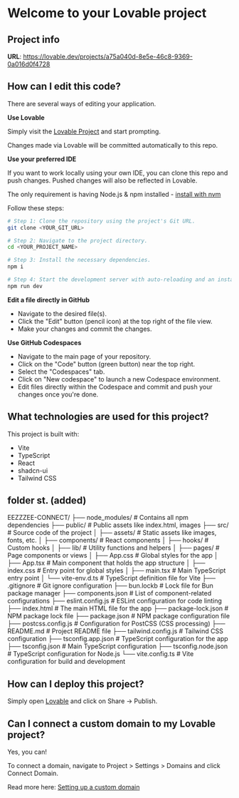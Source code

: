 # Welcome to your Lovable project

## Project info

**URL**: https://lovable.dev/projects/a75a040d-8e5e-46c8-9369-0a016d0f4728

## How can I edit this code?

There are several ways of editing your application.

**Use Lovable**

Simply visit the [Lovable Project](https://lovable.dev/projects/a75a040d-8e5e-46c8-9369-0a016d0f4728) and start prompting.

Changes made via Lovable will be committed automatically to this repo.

**Use your preferred IDE**

If you want to work locally using your own IDE, you can clone this repo and push changes. Pushed changes will also be reflected in Lovable.

The only requirement is having Node.js & npm installed - [install with nvm](https://github.com/nvm-sh/nvm#installing-and-updating)

Follow these steps:

```sh
# Step 1: Clone the repository using the project's Git URL.
git clone <YOUR_GIT_URL>

# Step 2: Navigate to the project directory.
cd <YOUR_PROJECT_NAME>

# Step 3: Install the necessary dependencies.
npm i

# Step 4: Start the development server with auto-reloading and an instant preview.
npm run dev
```

**Edit a file directly in GitHub**

- Navigate to the desired file(s).
- Click the "Edit" button (pencil icon) at the top right of the file view.
- Make your changes and commit the changes.

**Use GitHub Codespaces**

- Navigate to the main page of your repository.
- Click on the "Code" button (green button) near the top right.
- Select the "Codespaces" tab.
- Click on "New codespace" to launch a new Codespace environment.
- Edit files directly within the Codespace and commit and push your changes once you're done.

## What technologies are used for this project?

This project is built with:

- Vite
- TypeScript
- React
- shadcn-ui
- Tailwind CSS

## folder st. (added)
EEZZZEE-CONNECT/
├── node_modules/          # Contains all npm dependencies
├── public/                # Public assets like index.html, images
├── src/                   # Source code of the project
│   ├── assets/            # Static assets like images, fonts, etc.
│   ├── components/        # React components
│   ├── hooks/             # Custom hooks
│   ├── lib/               # Utility functions and helpers
│   ├── pages/             # Page components or views
│   ├── App.css            # Global styles for the app
│   ├── App.tsx            # Main component that holds the app structure
│   ├── index.css          # Entry point for global styles
│   ├── main.tsx           # Main TypeScript entry point
│   └── vite-env.d.ts      # TypeScript definition file for Vite
├── .gitignore             # Git ignore configuration
├── bun.lockb              # Lock file for Bun package manager
├── components.json        # List of component-related configurations
├── eslint.config.js       # ESLint configuration for code linting
├── index.html             # The main HTML file for the app
├── package-lock.json      # NPM package lock file
├── package.json           # NPM package configuration file
├── postcss.config.js      # Configuration for PostCSS (CSS processing)
├── README.md              # Project README file
├── tailwind.config.js     # Tailwind CSS configuration
├── tsconfig.app.json      # TypeScript configuration for the app
├── tsconfig.json          # Main TypeScript configuration
├── tsconfig.node.json     # TypeScript configuration for Node.js
└── vite.config.ts         # Vite configuration for build and development

## How can I deploy this project?

Simply open [Lovable](https://lovable.dev/projects/a75a040d-8e5e-46c8-9369-0a016d0f4728) and click on Share -> Publish.

## Can I connect a custom domain to my Lovable project?

Yes, you can!

To connect a domain, navigate to Project > Settings > Domains and click Connect Domain.

Read more here: [Setting up a custom domain](https://docs.lovable.dev/tips-tricks/custom-domain#step-by-step-guide)
